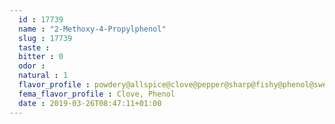 ```yaml
---
  id : 17739
  name : "2-Methoxy-4-Propylphenol"
  slug : 17739
  taste : 
  bitter : 0
  odor : 
  natural : 1
  flavor_profile : powdery@allspice@clove@pepper@sharp@fishy@phenol@sweet@anise@balsam@soapy@spicy@phenolic
  fema_flavor_profile : Clove, Phenol
  date : 2019-03-26T08:47:11+01:00
---
```



